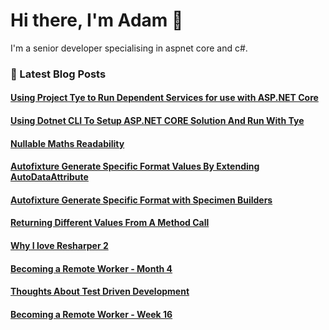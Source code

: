 # Hi there, I'm Adam 👋

I'm a senior developer specialising in aspnet core and c#.

### 📙 Latest Blog Posts
<!--START_SECTION:feed-->
#### [Using Project Tye to Run Dependent Services for use with ASP.NET Core](http:&#x2F;&#x2F;adamstorr.azurewebsites.net&#x2F;blog&#x2F;using-project-tye-to-run-dependent-services-for-use-with-aspnetcore)
#### [Using Dotnet CLI To Setup ASP.NET CORE Solution And Run With Tye](http:&#x2F;&#x2F;adamstorr.azurewebsites.net&#x2F;blog&#x2F;using-dotnet-cli-to-setup-aspnetcore-solution-and-run-with-tye)
#### [Nullable Maths Readability](http:&#x2F;&#x2F;adamstorr.azurewebsites.net&#x2F;blog&#x2F;nullable-maths-readability)
#### [Autofixture Generate Specific Format Values By Extending AutoDataAttribute](http:&#x2F;&#x2F;adamstorr.azurewebsites.net&#x2F;blog&#x2F;autofixture-generate-specific-format-values-by-extending-autodataattribute)
#### [Autofixture Generate Specific Format with Specimen Builders](http:&#x2F;&#x2F;adamstorr.azurewebsites.net&#x2F;blog&#x2F;autofixture-generate-specific-format-with-specimen-builders)
#### [Returning Different Values From A Method Call](http:&#x2F;&#x2F;adamstorr.azurewebsites.net&#x2F;blog&#x2F;returning-different-values-from-a-method-call)
#### [Why I love Resharper 2](http:&#x2F;&#x2F;adamstorr.azurewebsites.net&#x2F;blog&#x2F;why-i-love-resharper-2)
#### [Becoming a Remote Worker - Month 4](http:&#x2F;&#x2F;adamstorr.azurewebsites.net&#x2F;blog&#x2F;becoming-a-remote-worker-month-4)
#### [Thoughts About Test Driven Development](http:&#x2F;&#x2F;adamstorr.azurewebsites.net&#x2F;blog&#x2F;thoughts-about-test-driven-development)
#### [Becoming a Remote Worker - Week 16](http:&#x2F;&#x2F;adamstorr.azurewebsites.net&#x2F;blog&#x2F;becoming-a-remote-worker-week-16)
<!--END_SECTION:feed-->


<!--
**WestDiscGolf/WestDiscGolf** is a ✨ _special_ ✨ repository because its `README.md` (this file) appears on your GitHub profile.

Here are some ideas to get you started:

- 🔭 I’m currently working on ...
- 🌱 I’m currently learning ...
- 👯 I’m looking to collaborate on ...
- 🤔 I’m looking for help with ...
- 💬 Ask me about ...
- 📫 How to reach me: ...
- 😄 Pronouns: ...
- ⚡ Fun fact: ...
-->
